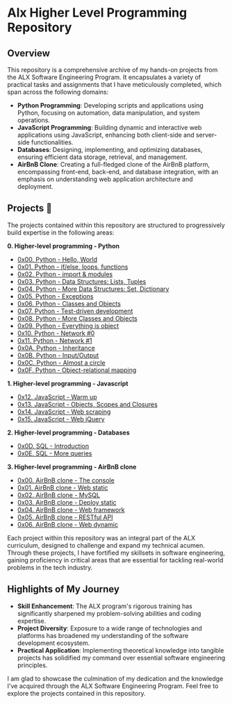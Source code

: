 # Alx Higher Level Programming Repository

## Overview

This repository is a comprehensive archive of my hands-on projects from the ALX Software Engineering Program. It encapsulates 
a variety of practical tasks and assignments that I have meticulously completed, which span across the following domains:

  * **Python Programming**: Developing scripts and applications using Python, focusing on automation, data manipulation, 
and system operations.
  * **JavaScript Programming**: Building dynamic and interactive web applications using JavaScript, enhancing both client-side 
and server-side functionalities.
  * **Databases**: Designing, implementing, and optimizing databases, ensuring efficient data storage, retrieval, and management.
  * **AirBnB Clone**: Creating a full-fledged clone of the AirBnB platform, encompassing front-end, back-end, and database 
integration, with an emphasis on understanding web application architecture and deployment.

## Projects :page_with_curl:

The projects contained within this repository are structured to progressively build expertise in the following areas:

**0. Higher-level programming - Python**

  * [0x00. Python - Hello, World](./0x00-python-hello_world)
  * [0x01. Python - if/else, loops, functions](./0x01-python-if_else_loops_functions)
  * [0x02. Python - import & modules](./0x02-python-import_modules)
  * [0x03. Python - Data Structures: Lists, Tuples](./0x03-python-data_structures)
  * [0x04. Python - More Data Structures: Set, Dictionary](./0x04-python-more_data_structures)
  * [0x05. Python - Exceptions](./0x05-python-exceptions)
  * [0x06. Python - Classes and Objects](./0x06-python-classes)
  * [0x07. Python - Test-driven development](./0x07-python-test_driven_development)
  * [0x08. Python - More Classes and Objects](./0x08-python-more_classes)
  * [0x09. Python - Everything is object](./0x09-python-everything_is_object)
  * [0x10. Python - Network #0](./0x10-python-network_0)
  * [0x11. Python - Network #1](./0x11-python-network_1)
  * [0x0A. Python - Inheritance](./0x0A-python-inheritance)
  * [0x0B. Python - Input/Output](./0x0B-python-input_output)
  * [0x0C. Python - Almost a circle](./0x0C-python-almost_a_circle)
  * [0x0F. Python - Object-relational mapping](./0x0F-python-object_relational_mapping)

**1. Higher-level programming - Javascript**

  * [0x12. JavaScript - Warm up](./0x12-javascript-warm_up)
  * [0x13. JavaScript - Objects, Scopes and Closures](./0x13-javascript_objects_scopes_closures)
  * [0x14. JavaScript - Web scraping](./0x14-javascript-web_scraping)
  * [0x15. JavaScript - Web jQuery](./0x15-javascript-web_jquery)

**2. Higher-level programming - Databases**

  * [0x0D. SQL - Introduction](./0x0D-SQL_introduction)
  * [0x0E. SQL - More queries](./0x0E-SQL_more_queries)

**3. Higher-level programming - AirBnB clone**

  * [0x00. AirBnB clone - The console](https://github.com/kelvinnmuia/AirBnB_clone)
  * [0x01. AirBnB clone - Web static](./web_static)
  * [0x02. AirBnB clone - MySQL](./AirBnB_clone_v2)
  * [0x03. AirBnB clone - Deploy static](./AirBnB_clone_v2)
  * [0x04. AirBnB clone - Web framework](./web_flask)
  * [0x05. AirBnB clone - RESTful API](./AirBnB_clone_v3)
  * [0x06. AirBnB clone - Web dynamic](./web_dynamic)

Each project within this repository was an integral part of the ALX curriculum, designed to challenge and expand my technical acumen. 
Through these projects, I have fortified my skillsets in software engineering, gaining proficiency in critical areas that are essential 
for tackling real-world problems in the tech industry.

## Highlights of My Journey

- **Skill Enhancement**: The ALX program's rigorous training has significantly sharpened my problem-solving abilities and coding expertise.
- **Project Diversity**: Exposure to a wide range of technologies and platforms has broadened my understanding of the software development ecosystem.
- **Practical Application**: Implementing theoretical knowledge into tangible projects has solidified my command over essential software 
engineering principles.

I am glad to showcase the culmination of my dedication and the knowledge I've acquired through the ALX Software Engineering Program. Feel free 
to explore the projects contained in this repository.

